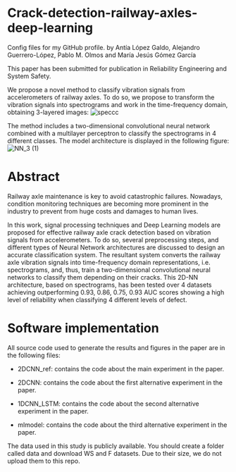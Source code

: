 # Crack-detection-railway-axles-deep-learning
Config files for my GitHub profile.
by Antía López Galdo, Alejandro Guerrero-López, Pablo M. Olmos and María Jesús Gómez García

This paper has been submitted for publication in Reliability Engineering and System Safety.

We propose a novel method to classify vibration signals from accelerometers of railway axles. To do so, we propose to transform the vibration signals into spectrograms and work in the time-frequency domain, obtaining 3-layered images:
![speccc](https://user-images.githubusercontent.com/79870718/182141897-51532c80-e556-4e41-ab1e-eeb0caeab74f.png)

The method includes a two-dimensional convolutional neural network combined with a multilayer perceptron to classify the spectrograms in 4 different classes. The model architecture is displayed in the following figure:
![NN_3 (1)](https://user-images.githubusercontent.com/79870718/182142485-8875126d-b221-4545-9a80-40efd3ef1958.png)


# Abstract 
Railway axle maintenance is key to avoid catastrophic failures. Nowadays, condition monitoring techniques are becoming more prominent in the industry to prevent from huge costs and damages to human lives. 

In this work, signal processing techniques and Deep Learning models are proposed for effective railway axle crack detection based on vibration signals from accelerometers. To do so, several preprocessing steps, and different types of Neural Network architectures are discussed to design an accurate classification system. The resultant system converts the railway axle vibration signals into time-frequency domain representations, i.e. spectrograms, and, thus, train a two-dimensional convolutional neural networks to classify them depending on their cracks. This 2D-NN architecture, based on spectrograms, has been tested over 4 datasets achieving outperforming 0.93, 0.86, 0.75, 0.93 AUC scores showing a high level of reliability when classifying 4 different levels of defect.

# Software implementation

All source code used to generate the results and figures in the paper are in the following files:

- 2DCNN_ref: contains the code about the main experiment in the paper.

- 2DCNN: contains the code about the first alternative experiment in the paper.

- 1DCNN_LSTM: contains the code about the second alternative experiment in the paper.

- mlmodel: contains the code about the third alternative experiment in the paper.

The data used in this study is publicly available. You should create a folder called data and download WS and F datasets. Due to their size, we do not upload them to this repo.
